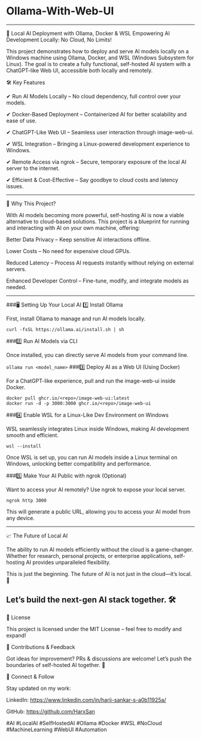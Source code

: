 # Ollama-With-Web-UI
---
🚀 Local AI Deployment with Ollama, Docker & WSL
Empowering AI Development Locally: No Cloud, No Limits!

This project demonstrates how to deploy and serve AI models locally on a Windows machine using Ollama, Docker, and WSL (Windows Subsystem for Linux). The goal is to create a fully functional, self-hosted AI system with a ChatGPT-like Web UI, accessible both locally and remotely.

🛠️ Key Features


✔ Run AI Models Locally – No cloud dependency, full control over your models.


✔ Docker-Based Deployment – Containerized AI for better scalability and ease of use.


✔ ChatGPT-Like Web UI – Seamless user interaction through image-web-ui.


✔ WSL Integration – Bringing a Linux-powered development experience to Windows.


✔ Remote Access via ngrok – Secure, temporary exposure of the local AI server to the internet.


✔ Efficient & Cost-Effective – Say goodbye to cloud costs and latency issues.


---


📌 Why This Project?


With AI models becoming more powerful, self-hosting AI is now a viable alternative to cloud-based solutions. This project is a blueprint for running and interacting with AI on your own machine, offering:


Better Data Privacy – Keep sensitive AI interactions offline.


Lower Costs – No need for expensive cloud GPUs.


Reduced Latency – Process AI requests instantly without relying on external servers.


Enhanced Developer Control – Fine-tune, modify, and integrate models as needed.

---

###🖥️ Setting Up Your Local AI
1️⃣ Install Ollama


First, install Ollama to manage and run AI models locally.

```curl -fsSL https://ollama.ai/install.sh | sh```

###2️⃣ Run AI Models via CLI


Once installed, you can directly serve AI models from your command line.


```ollama run <model_name>```
###3️⃣ Deploy AI as a Web UI (Using Docker)


For a ChatGPT-like experience, pull and run the image-web-ui inside Docker.

```
docker pull ghcr.io/<repo>/image-web-ui:latest
docker run -d -p 3000:3000 ghcr.io/<repo>/image-web-ui
```


###4️⃣ Enable WSL for a Linux-Like Dev Environment on Windows


WSL seamlessly integrates Linux inside Windows, making AI development smooth and efficient.

```wsl --install```


Once WSL is set up, you can run AI models inside a Linux terminal on Windows, unlocking better compatibility and performance.


###5️⃣ Make Your AI Public with ngrok (Optional)


Want to access your AI remotely? Use ngrok to expose your local server.



```ngrok http 3000```


This will generate a public URL, allowing you to access your AI model from any device.

---

📈 The Future of Local AI


The ability to run AI models efficiently without the cloud is a game-changer. Whether for research, personal projects, or enterprise applications, self-hosting AI provides unparalleled flexibility.


This is just the beginning. The future of AI is not just in the cloud—it’s local. 🚀


Let’s build the next-gen AI stack together. 🛠️
---


📜 License


This project is licensed under the MIT License – feel free to modify and expand!


📩 Contributions & Feedback


Got ideas for improvement? PRs & discussions are welcome! Let’s push the boundaries of self-hosted AI together. 🚀

🔗 Connect & Follow


Stay updated on my work:


LinkedIn: https://www.linkedin.com/in/harii-sankar-s-a0b11925a/


GitHub: https://github.com/HarxSan


#AI #LocalAI #SelfHostedAI #Ollama #Docker #WSL #NoCloud #MachineLearning #WebUI #Automation
